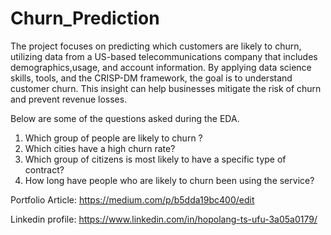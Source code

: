 # Churn_Prediction
The project focuses on predicting which customers are likely to churn, utilizing data from a US-based telecommunications company 
that includes demographics,usage, and account information. By applying data science skills, tools, and the CRISP-DM framework, 
the goal is to understand customer churn. This insight can help businesses mitigate the risk of churn and prevent revenue losses.

Below are some of the questions asked during the EDA.
1)	Which group of people are likely to churn ?
2)	Which cities have a high churn rate?
3)	Which group of citizens is most likely to have a specific type of contract?
4)	How long have people who are likely to churn been using the service?

Portfolio Article: https://medium.com/p/b5dda19bc400/edit

Linkedin profile: https://www.linkedin.com/in/hopolang-ts-ufu-3a05a0179/
